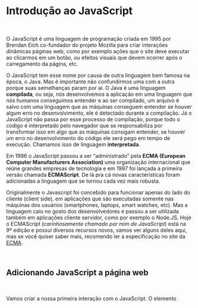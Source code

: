 # Introdução ao JavaScript
  
  
&nbsp;
  
  
O JavaScript é uma linguagem de programação criada em 1995 por Brendan Eich co-fundador do projeto Mozilla para criar interações dinâmicas páginas web, como por exemplo ações que o site deve executar ao clicarmos em um botão, ou efeitos visuais que devem ocorrer após o carregamento da página, etc.
  
  
O JavaScript tem esse nome por causa de outra linguagem bem famosa na época, o Java. Mas é importante não confundirmos uma com a outra porque suas semelhanças param por aí. O Java é uma linguagem **compilada**, ou seja, nós desenvolvemos a aplicação em uma linguagem que nós humanos conseguimos entender e ao ser compilado, um arquivo é salvo com uma linguagem que as máquinas conseguem entender se houver algum erro no desenvolvimento, ele é detectado durante a compilação.
Já o JavaScript não passa por esse processo de compilação, porque todo o código é interpretado pelo navegador que se responsabiliza por transformar isso em algo que as máquinas consigam entender, se houver um erro no desenvolvimento do código ele será pego em tempo de execução. Chamamos isso de linguagem **interpretada**.
  
  
Em 1996 o JavaScript passou a ser “administrado” pela **ECMA (European Computer Manufacturers Association)** uma organização internacional que reúne grandes empresas de tecnologia e em 1997 foi lançada a primeira versão chamada **ECMAScript**.  De lá pra cá novas características foram adicionadas a linguagem que se tornou cada vez mais robusta.
  
  
Originalmente o Javascript foi concebido para funcionar apenas do lado do cliente (client side), em aplicações que são executadas somente nas máquinas dos usuários (smartphones, laptops, smart watches, etc). Mas a linguagem caiu no gosto dos desenvolvedores e passou a ser utilizada também em aplicações cliente servidor, como por exemplo o Node.JS.
Hoje o ECMAScript (*carinhosamente chamado por mim de JavaScript*) está na 9º edição e possui diversos recursos novos, vamos ver alguns deles aqui, mas se você quiser saber mais, recomendo ler a especificação no site da [ECMA](http://www.ecma-international.org/ecma-262/9.0/index.html#sec-intro).
  
  
&nbsp;
  
  
## Adicionando JavaScript a página web
  
  
&nbsp;
  
  

Vamos criar a nossa primeira interação com o JavaScript. O elemento <script> permite inserirmos linhas de código JavaScript diretamente na página web como acontece com o CSS, o JavaScript (JS como chamaremos de agora em diante) possui três formas de ser vinculado a página, interno, externo e in-line.
  
  
### Interno:
  
Todo o conteúdo que é escrito dentro do elemento <script> é interpretado pelo navegador como linguagem de script.
  
```html
<script>
    document.getElementById('btn').onclick = mostraTexto;

    function mostraTexto(){
        document.getElementById('root').innerHTML = "Hello World!";
    }
</script>
```
  
  
&nbsp;
  
  
### Externo:
  
Para utilizarmos um arquivo externo, basta adicionarmos o atributo src ao elemento script direcionando para o arquivo .js.

```html
<script src="animation.js"></script>
```

Feito isso, temos que criar um arquivo com a extensão .JS (essa extensão indica ao navegador que este é um arquivo de código JavaScript), no exemplo acima, estamos criando um arquivo com o nome animation.js.
No arquivo JS, basta escrevermos o seguinte código.

```javascript
document.getElementById('btn').onclick = mostraTexto;

function mostraTexto(){
    document.getElementById('root').innerHTML = "Hello World!";
}
```

Repare que o mesmo código do exemplo anterior, porém no arquivo JS não utilizamos as tags \<script\>.
  
  
&nbsp;
  
  
### In-line:
  
```html
<body>
    <h1>Olha só como é fácil programar em JavaScript!</h1>
    <h2 id="root"></h2>

    <button onclick="document.getElementById('root').innerHTML = 'Hello World!'">Clique me!</button>
</body>
```
  
  
Nos exemplos de JS interno e externo, nós precisamos informar ao navegador quem era o \<button\> e quem era o \<h2\> através do atributo id. Já no exemplo de código in-line, não houve essa necessidade porque o código JS está sendo aplicado diretamente no botão, neste caso nós precisamos apenas informar que é o elemento \<h2\>.
  
  
&nbsp;
  
  
*Não entendeu o que está acontecendo? Não se preocupe, nós falaremos mais afundo o que cada parte deste código significa mais adiante! 
O importante até aqui é entendermos como podemos inserir os códigos JavaScript na nossa página Web.*

  
  
&nbsp;
  
  
## O que é um script?
  
  
&nbsp;
  
  
Por si só o JS não consegue fazer nada sozinho, ele precisa que nós informemos a ele o que deve fazer, ou seja, funciona como um roteiro, com uma série de instruções para criarmos algo. Como por exemplo uma receita de bolo ou um manual de instruções. 
Nos exemplos acima nós demos algumas instruções ao navegador, como por exemplo, capturar o evento de clique onclick do mouse sobre o botão, inserir o “Hello World” dentro da tag \<h2\> através do seu atributo id, tudo isso fomos nós que “falamos” para o JS fazer seguindo uma ordem lógica.
  
  
&nbsp;
  
  
[< Retornar à página principal](../README.md)
  
  
[Ir para a próxima página >](./25-O-que-sao-variaveis.md)
